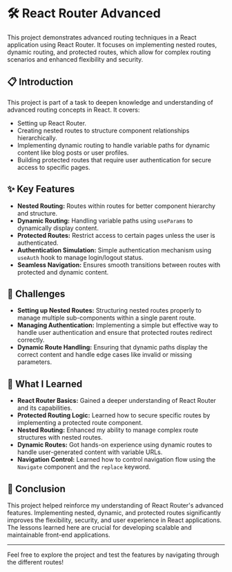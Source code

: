 # 🛠 React Router Advanced

This project demonstrates advanced routing techniques in a React application using React Router. It focuses on implementing nested routes, dynamic routing, and protected routes, which allow for complex routing scenarios and enhanced flexibility and security.

## 📋 Introduction

This project is part of a task to deepen knowledge and understanding of advanced routing concepts in React. It covers:

- Setting up React Router.
- Creating nested routes to structure component relationships hierarchically.
- Implementing dynamic routing to handle variable paths for dynamic content like blog posts or user profiles.
- Building protected routes that require user authentication for secure access to specific pages.

## ✨ Key Features

- **Nested Routing:** Routes within routes for better component hierarchy and structure.
- **Dynamic Routing:** Handling variable paths using `useParams` to dynamically display content.
- **Protected Routes:** Restrict access to certain pages unless the user is authenticated.
- **Authentication Simulation:** Simple authentication mechanism using `useAuth` hook to manage login/logout status.
- **Seamless Navigation:** Ensures smooth transitions between routes with protected and dynamic content.

## 🧗 Challenges

- **Setting up Nested Routes:** Structuring nested routes properly to manage multiple sub-components within a single parent route.
- **Managing Authentication:** Implementing a simple but effective way to handle user authentication and ensure that protected routes redirect correctly.
- **Dynamic Route Handling:** Ensuring that dynamic paths display the correct content and handle edge cases like invalid or missing parameters.
  
## 🧠 What I Learned

- **React Router Basics:** Gained a deeper understanding of React Router and its capabilities.
- **Protected Routing Logic:** Learned how to secure specific routes by implementing a protected route component.
- **Nested Routing:** Enhanced my ability to manage complex route structures with nested routes.
- **Dynamic Routes:** Got hands-on experience using dynamic routes to handle user-generated content with variable URLs.
- **Navigation Control:** Learned how to control navigation flow using the `Navigate` component and the `replace` keyword.

## 🏁 Conclusion

This project helped reinforce my understanding of React Router's advanced features. Implementing nested, dynamic, and protected routes significantly improves the flexibility, security, and user experience in React applications. The lessons learned here are crucial for developing scalable and maintainable front-end applications.

---

Feel free to explore the project and test the features by navigating through the different routes!

